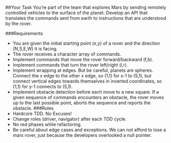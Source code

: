 ##Your Task
You’re part of the team that explores Mars by sending remotely controlled vehicles to the surface of the planet. Develop an API that translates the commands sent from earth to instructions that are understood by the rover.

###Requirements
- You are given the initial starting point (x,y) of a rover and the direction (N,S,E,W) it is facing.
- The rover receives a character array of commands.
- Implement commands that move the rover forward/backward (f,b).
- Implement commands that turn the rover left/right (l,r).
- Implement wrapping at edges. But be careful, planets are spheres. Connect the x edge to the other x edge, so (1,1) for x-1 to (5,1), but connect vertical edges towards themselves in inverted coordinates, so (1,1) for y-1 connects to (5,1).
- Implement obstacle detection before each move to a new square. If a given sequence of commands encounters an obstacle, the rover moves up to the last possible point, aborts the sequence and reports the obstacle.
###Rules
- Hardcore TDD. No Excuses!
- Change roles (driver, navigator) after each TDD cycle.
- No red phases while refactoring.
- Be careful about edge cases and exceptions. We can not afford to lose a mars rover, just because the developers overlooked a null pointer.
